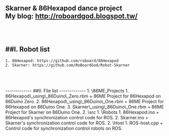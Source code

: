 **Skarner & 86Hexapod dance project**<br>
My blog: http://roboardgod.blogspot.tw/
<br>
<br>
<br>
-------------
##I. Robot list
-------------
	1. 86Hexapod: https://github.com/roboard/86Hexapod
	2. Skarner: https://github.com/RoBoardGod/Robot-Skarner
<br>
<br>
<br>
-------------
##II. File list
-------------
	1. \86ME_Projects
		1. 86Hexapod\_using\_86Duino\_Zero.rbm
			+ 86ME Project for 86Hexapod on 86Duino Zero.
		2. 86Hexapod\_using\_86Duino\_One.rbm
			+ 86ME Project for 86Hexapod on 86Duino One.
		3. Skarner\_using\_86Duino\_One.rbm
			+ 86ME Project for Skarner on 86Duino One.
	2. \src
		1. \Robots
			1. 86Hexapod.ino
				+ 86Hexapod's synchronization control code for ROS.
			2. Skarner.ino
				+ Skarner's synchronization control code for ROS.
		2. \Host
			1. ROS-host.cpp
				+ Control code for synchronization control robots on ROS.
<br>
<br>
<br>